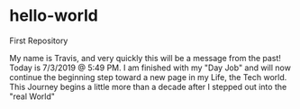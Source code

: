 # hello-world
First Repository

My name is Travis, and very quickly this will be a message from the past!
Today is 7/3/2019 @ 5:49 PM. I am finished with my "Day Job" and will now continue the beginning step toward a new page in my Life, the Tech world. This Journey begins a little more than a decade after I stepped out into the "real World"
